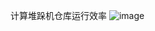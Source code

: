 计算堆跺机仓库运行效率
![image](https://github.com/user-attachments/assets/ef450d23-b71e-4157-a95b-b55e05e07b0b)
